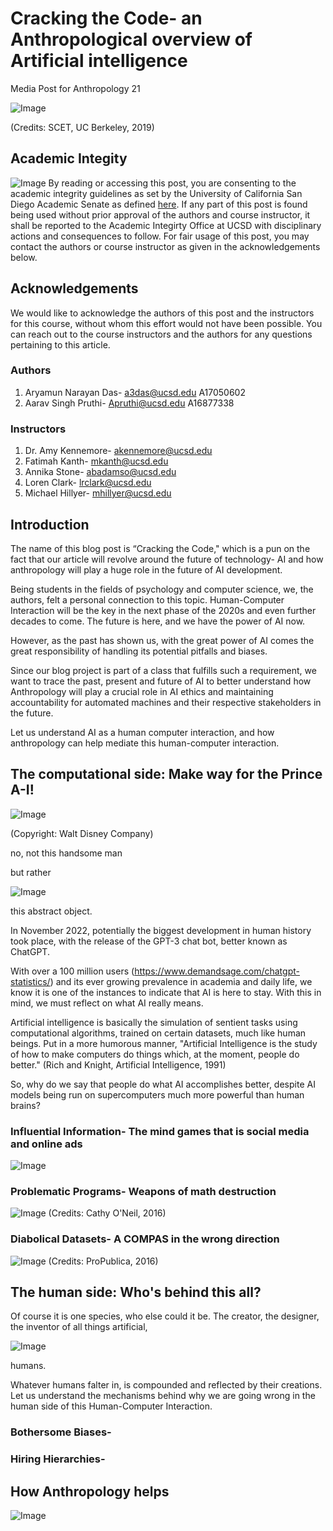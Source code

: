 # Cracking the Code- an Anthropological overview of Artificial intelligence
Media Post for Anthropology 21

![Image](https://scet.berkeley.edu/wp-content/uploads/ethics-ai4-1024x768.png)

(Credits: SCET, UC Berkeley, 2019)

## Academic Integity

![Image](https://academicintegrity.ucsd.edu/_images/homepage-sample/ExcelWithIntegrity.jpg)
By reading or accessing this post, you are consenting to the academic integrity guidelines as set by the 
University of California San Diego Academic Senate as defined [here](https://senate.ucsd.edu/Operating-Procedures/Senate-Manual/Appendices/2). 
If any part of this post is found being used without prior approval of the authors and course instructor, it shall be reported to the
Academic Integirty Office at UCSD with disciplinary actions and consequences to follow.
For fair usage of this post, you may contact the authors or course instructor as given in the
acknowledgements below. 


## Acknowledgements

We would like to acknowledge the authors of this post and the instructors for this course, without whom this effort would not have been possible.
You can reach out to the course instructors and the authors for any questions pertaining to this article.

### Authors 

1. Aryamun Narayan Das- a3das@ucsd.edu A17050602
2. Aarav Singh Pruthi- Apruthi@ucsd.edu A16877338

### Instructors
1. Dr. Amy Kennemore- akennemore@ucsd.edu
2. Fatimah Kanth- mkanth@ucsd.edu
3. Annika Stone- abadamso@ucsd.edu
4. Loren Clark- lrclark@ucsd.edu
5. Michael Hillyer- mhillyer@ucsd.edu

## Introduction

The name of this blog post is “Cracking the Code," which is a pun on the fact that our article will revolve around the future of technology- AI and how anthropology will play a huge role in the future of AI development.

Being students in the fields of psychology and computer science, we, the authors, felt a personal connection to this topic. Human-Computer Interaction will be the key in the next phase of the 2020s and even further decades to come. The future is here, and we have the power of AI now. 

However, as the past has shown us, with the great power of AI comes the great responsibility of handling its potential pitfalls and biases.

Since our blog project is part of a class that fulfills such a requirement, we want to trace the past, present and future of AI to better understand how Anthropology will play a crucial role in AI ethics and maintaining accountability for automated machines and their respective stakeholders in the future.

Let us understand AI as a human computer interaction, and how anthropology can help mediate this human-computer interaction. 


## The computational side: Make way for the Prince A-I!

![Image](https://pbs.twimg.com/media/BwAbRXLIcAApl0K?format=png&name=medium) 

(Copyright: Walt Disney Company) 

no, not this handsome man

but rather

![Image](https://images.idgesg.net/images/article/2019/11/ai_artificial_intelligence_ml_machine_learning_vector_by_kohb_gettyimages_1146634284-100817775-large.jpg?auto=webp&quality=85,70)

this abstract object.



In November 2022, potentially the biggest development in human history took place, with the release of the GPT-3 chat bot, better known as ChatGPT.

With over a 100 million users (https://www.demandsage.com/chatgpt-statistics/)
and its ever growing prevalence in academia and daily life, we know it is one of the instances to indicate that AI is here to stay. With this in mind, we must reflect on what AI really means.

Artificial intelligence is basically the simulation of sentient tasks using computational algorithms, trained on certain datasets, much like human beings. Put in a more humorous manner, "Artificial Intelligence is the study of how to make computers do things which, at the moment, people do better." (Rich and Knight, Artificial Intelligence, 1991)

So, why do we say that people do what AI accomplishes better, despite AI models being run on supercomputers much more powerful than human brains?

### Influential Information- The mind games that is social media and online ads

![Image](https://encrypted-tbn0.gstatic.com/images?q=tbn:ANd9GcREJgWAaXl5Vw4YufnisrCB4Y24RFUNawugVATVMkzjHhR9c8rJuNXlEM3EqgynZj4R0go&usqp=CAU)



### Problematic Programs- Weapons of math destruction

![Image](https://secondhome.io/wp-content/uploads/2019/11rnV4INKRyXRttuUw.jpg)
(Credits: Cathy O'Neil, 2016)

### Diabolical Datasets- A COMPAS in the wrong direction

![Image](https://s3.us-east-1.amazonaws.com/data-publica/assets/example/opener-b-crop-1200-675-00796e.jpg)
(Credits: ProPublica, 2016)

## The human side: Who's behind this all?

Of course it is one species, who else could it be. The creator, the designer, the inventor of all things artificial,

![Image](https://img.buzzfeed.com/buzzfeed-static/static/2023-01/23/15/campaign_images/e470a0b884c3/83-times-michael-scott-from-the-office-made-us-bu-2-536-1674489171-13_dblbig.jpg)

humans.

Whatever humans falter in, is compounded and reflected by their creations. Let us understand the mechanisms behind why we are going wrong in the human side of this Human-Computer Interaction. 


### Bothersome Biases-

### Hiring Hierarchies-


  
## How Anthropology helps
![Image](https://i.imgflip.com/7dtbbm.jpg)

